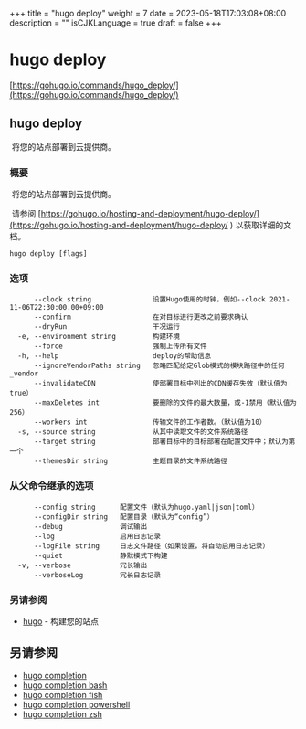 +++
title = "hugo deploy"
weight = 7
date = 2023-05-18T17:03:08+08:00
description = ""
isCJKLanguage = true
draft = false
+++

# hugo deploy

[https://gohugo.io/commands/hugo_deploy/](https://gohugo.io/commands/hugo_deploy/)

## hugo deploy 

​	将您的站点部署到云提供商。  

### 概要

​	将您的站点部署到云提供商。  

​	请参阅 [https://gohugo.io/hosting-and-deployment/hugo-deploy/](https://gohugo.io/hosting-and-deployment/hugo-deploy/ ) 以获取详细的文档。

```
hugo deploy [flags]
```

### 选项 

```
	  --clock string               设置Hugo使用的时钟，例如--clock 2021-11-06T22:30:00.00+09:00
      --confirm                    在对目标进行更改之前要求确认
      --dryRun                     干况运行
  -e, --environment string         构建环境
      --force                      强制上传所有文件
  -h, --help                       deploy的帮助信息
      --ignoreVendorPaths string   忽略匹配给定Glob模式的模块路径中的任何_vendor
      --invalidateCDN              使部署目标中列出的CDN缓存失效（默认值为true）
      --maxDeletes int             要删除的文件的最大数量，或-1禁用（默认值为256）
      --workers int                传输文件的工作者数。（默认值为10）
  -s, --source string              从其中读取文件的文件系统路径
      --target string              部署目标中的目标部署在配置文件中；默认为第一个
      --themesDir string           主题目录的文件系统路径
```

### 从父命令继承的选项

```
	  --config string      配置文件（默认为hugo.yaml|json|toml）
      --configDir string   配置目录（默认为“config”）
      --debug              调试输出
      --log                启用日志记录
      --logFile string     日志文件路径（如果设置，将自动启用日志记录）
      --quiet              静默模式下构建
  -v, --verbose            冗长输出
      --verboseLog         冗长日志记录
```

### 另请参阅 

- [hugo](https://gohugo.io/commands/hugo/) - 构建您的站点

## 另请参阅

- [hugo completion](https://gohugo.io/commands/hugo_completion/)
- [hugo completion bash](https://gohugo.io/commands/hugo_completion_bash/)
- [hugo completion fish](https://gohugo.io/commands/hugo_completion_fish/)
- [hugo completion powershell](https://gohugo.io/commands/hugo_completion_powershell/)
- [hugo completion zsh](https://gohugo.io/commands/hugo_completion_zsh/)

